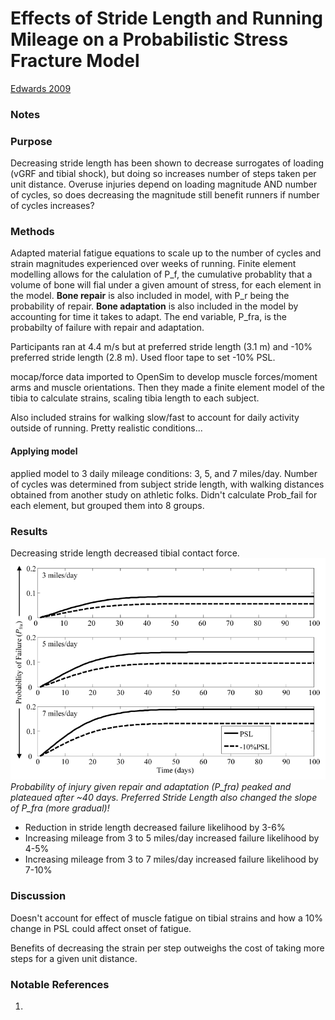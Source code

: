 # Effects of Stride Length and Running Mileage on a Probabilistic Stress Fracture Model
[Edwards 2009](../References/Edwards2009Effects.pdf)

### Notes

### Purpose
Decreasing stride length has been shown to decrease surrogates of loading (vGRF and tibial shock), but doing so increases
number of steps taken per unit distance. Overuse injuries depend on loading magnitude AND number of cycles, so does decreasing
the magnitude still benefit runners if number of cycles increases?

### Methods
Adapted material fatigue equations to scale up to the number of cycles and strain magnitudes experienced over weeks of 
running. Finite element modelling allows for the calulation of P_f, the cumulative probablity that a volume of bone will 
fial under a given amount of stress, for each element in the model. **Bone repair** is also included in model, with P_r being
the probability of repair. **Bone adaptation** is also included in the model by accounting for time it takes to adapt. The
end variable, P_fra, is the probabilty of failure with repair and adaptation.

Participants ran at 4.4 m/s but at preferred stride length (3.1 m) and -10% preferred stride length (2.8 m). Used floor 
tape to set -10% PSL. 

mocap/force data imported to OpenSim to develop muscle forces/moment arms and muscle orientations. Then they made a finite
element model of the tibia to calculate strains, scaling tibia length to each subject.

Also included strains for walking slow/fast to account for daily activity outside of running. Pretty realistic conditions...

#### Applying model
applied model to 3 daily mileage conditions: 3, 5, and 7 miles/day. Number of cycles was determined from subject stride 
length, with walking distances obtained from another study on athletic folks. Didn't calculate Prob_fail for each element, 
but grouped them into 8 groups.
### Results
Decreasing stride length decreased tibial contact force.
![ ](../Images/Edwards2009Effects_1.png)    
*Probability of injury given repair and adaptation (P_fra) peaked and plateaued after ~40 days. Preferred Stride Length
also changed the slope of P_fra (more gradual)!*

* Reduction in stride length decreased failure likelihood by 3-6%
* Increasing mileage from 3 to 5 miles/day increased failure likelihood by 4-5%
* Increasing mileage from 3 to 7 miles/day increased failure likelihood by 7-10%
### Discussion
Doesn't account for effect of muscle fatigue on tibial strains and how a 10% change in PSL could affect onset of fatigue.

Benefits of decreasing the strain per step outweighs the cost of taking more steps for a given unit distance.
### Notable References
1. 
